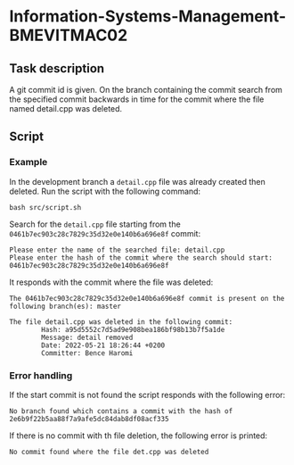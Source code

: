 # Information-Systems-Management-BMEVITMAC02

## Task description
A git commit id is given. On the branch containing the commit search from the specified commit backwards in
time for the commit where the file named detail.cpp was deleted.

## Script
### Example
In the development branch a `detail.cpp` file was already created then deleted.
Run the script with the following command:
```
bash src/script.sh
```
Search for the `detail.cpp` file starting from the `0461b7ec903c28c7829c35d32e0e140b6a696e8f` commit:
```
Please enter the name of the searched file: detail.cpp
Please enter the hash of the commit where the search should start: 0461b7ec903c28c7829c35d32e0e140b6a696e8f
```
It responds with the commit where the file was deleted:
```
The 0461b7ec903c28c7829c35d32e0e140b6a696e8f commit is present on the following branch(es): master

The file detail.cpp was deleted in the following commit:
        Hash: a95d5552c7d5ad9e908bea186bf98b13b7f5a1de
        Message: detail removed
        Date: 2022-05-21 18:26:44 +0200
        Committer: Bence Haromi
```

### Error handling
If the start commit is not found the script responds with the following error:
```
No branch found which contains a commit with the hash of 2e6b9f22b5aa88f7a9afe5dc84dab8df08acf335
```
If there is no commit with th file deletion, the following error is printed:
```
No commit found where the file det.cpp was deleted
```
